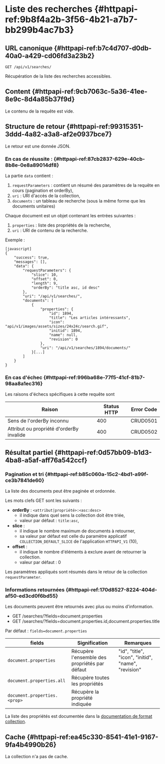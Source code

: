 # Liste des recherches {#httpapi-ref:9b8f4a2b-3f56-4b21-a7b7-bb299b4ac7b3}

## URL canonique {#httpapi-ref:b7c4d707-d0db-40a0-a429-cd06fd3a23b2}

    GET /api/v1/searches/

Récupération de la liste des recherches accessibles.

## Content {#httpapi-ref:9cb7063c-5a36-41ee-8e9c-8d4a85b37f9d}

Le contenu de la requête est vide.

## Structure de retour {#httpapi-ref:99315351-3ddd-4a82-a3a8-af2e0937bce7}

Le retour est une donnée JSON.

### En cas de réussite : {#httpapi-ref:87cb2837-629e-40cb-8b8e-0e8a89014df8}

La partie `data` contient :

1.  `requestParameters` : contient un résumé des paramètres de la requête en cours (pagination et orderBy),
1.  `uri` : URI d'accès de la collection,
1.  `documents` : un tableau de recherche (sous la même forme que les documents unitaires)

Chaque document est un objet contenant les entrées suivantes :

1.  `properties` : liste des propriétés de la recherche,
1.  `uri` : URI de contenu de la recherche.

Exemple :

    [javascript]
    {
        "success": true,
        "messages": [],
        "data": {
            "requestParameters": {
                "slice": 10,
                "offset": 0,
                "length": 9,
                "orderBy": "title asc, id desc"
            },
            "uri": "/api/v1/searches/",
            "documents": [
                {
                    "properties": {
                        "id": 1894,
                        "title": "Les articles intéressants",
                        "icon": "api/v1/images/assets/sizes/24x24c/search.gif",
                        "initid": 1894,
                        "name": null,
                        "revision": 0
                    },
                    "uri": "/api/v1/searches/1894/documents/"
                }[...]
            ]
        }
    }


### En cas d'échec {#httpapi-ref:996ba68e-77f5-41cf-81b7-98aa8a1ec316}

Les raisons d'échecs spécifiques à cette requête sont 

|                     Raison                     | Status HTTP | Error Code |
| ---------------------------------------------- | ----------- | ---------- |
| Sens de l'orderBy inconnu                      |         400 | CRUD0501   |
| Attribut ou propriété d'orderBy invalide       |         400 | CRUD0502   |

## Résultat partiel {#httpapi-ref:0d57bb09-b1d3-4ba8-a5af-aff76a542ccf}

### Pagination et tri {#httpapi-ref:b85c060a-15c2-4bd1-a99f-ce3b7841de60}

La liste des documents peut être paginée et ordonnée.

Les mots clefs GET sont les suivants :

* **orderBy** : `<attribut|propriété>:<asc:desc>`
  * il indique dans quel sens la collection doit être triée,
  * valeur par défaut : `title:asc`,
* **slice** : 
  * il indique le nombre maximum de documents à retourner,
  * sa valeur par défaut est celle du paramètre applicatif `COLLECTION_DEFAULT_SLICE` de l'application `HTTPAPI_V1` (10),
* **offset** :
  * il indique le nombre d'éléments à exclure avant de retourner la collection.
  * valeur par défaut : 0

<span class="flag inline nota-bene"></span> 
Les paramètres appliqués sont résumés dans le retour de la collection 
`requestParameter`.

### Informations retournées {#httpapi-ref:170d8527-8224-404d-af50-ed3cd0f6bd55}

Les documents peuvent être retournés avec plus ou moins d'information.

* GET /searches/?fields=document.properties
* GET /searches/?fields=document.properties.id,document.properties.title

Par défaut : `fields=document.properties`

|            fields            |                 Signification                 |                      Remarques                      |
| ---------------------------- | --------------------------------------------- | --------------------------------------------------- |
| `document.properties`        | Récupère l'ensemble des propriétés par défaut | "id", "title", "icon", "initid", "name", "revision" |
| `document.properties.all`    | Récupère toutes les propriétés                |                                                     |
| `document.properties.<prop>` | Récupère la propriété indiquée                |                                                     |

La liste des propriétés est documentée dans la [documentation de format collection][properties].

## Cache {#httpapi-ref:ea45c330-8541-41e1-9167-9fa4b4990b26}

La collection n'a pas de cache.

[properties]: http://docs.anakeen.com/dynacase/3.2/dynacase-doc-core-reference/website/book/core-ref:74ce9ce4-8e4e-42ee-a0df-415eb6897a81.html#core-ref:9ebcbfd6-d094-45ee-a993-9b221fb4d893